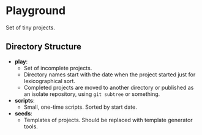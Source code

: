 # Playground
Set of tiny projects.

## Directory Structure
- **play**:
    - Set of incomplete projects.
    - Directory names start with the date when the project started just for lexicographical sort.
    - Completed projects are moved to another directory or published as an isolate repository, using ``git subtree`` or something.
- **scripts**:
    - Small, one-time scripts. Sorted by start date.
- **seeds**:
    - Templates of projects. Should be replaced with template generator tools.
